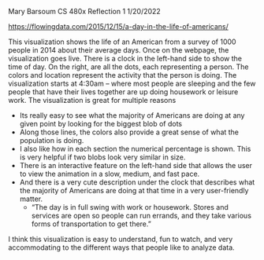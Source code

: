 Mary Barsoum
CS 480x
Reflection 1
1/20/2022

https://flowingdata.com/2015/12/15/a-day-in-the-life-of-americans/

This visualization shows the life of an American from a survey of 1000 people in 2014 about their average days. 
Once on the webpage, the visualization goes live. There is a clock in the left-hand side to show the time of day. On the right, are all the dots, each representing a person. The colors and location represent the activity that the person is doing. 
The visualization starts at 4:30am – where most people are sleeping and the few people that have their lives together are up doing housework or leisure work. 
The visualization is great for multiple reasons
-	Its really easy to see what the majority of Americans are doing at any given point by looking for the biggest blob of dots
-	Along those lines, the colors also provide a great sense of what the population is doing. 
-	I also like how in each section the numerical percentage is shown. This is very helpful if two blobs look very similar in size. 
-	There is an interactive feature on the left-hand side that allows the user to view the animation in a slow, medium, and fast pace. 
-	And there is a very cute description under the clock that describes what the majority of Americans are doing at that time in a very user-friendly matter. 
    - “The day is in full swing with work or housework. Stores and services are open so people can run errands, and they take various forms of transportation to get there.”


I think this visualization is easy to understand, fun to watch, and very accommodating to the different ways that people like to analyze data. 
